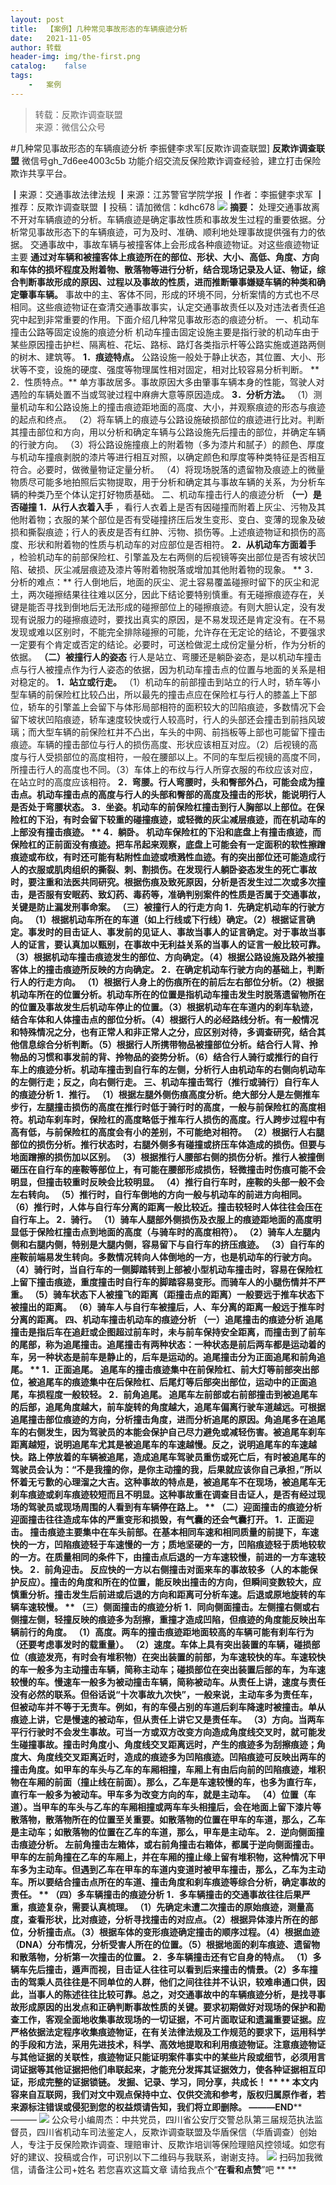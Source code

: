 ```yaml
---
layout:	post
title:	【案例】几种常见事故形态的车辆痕迹分析
date:	2021-11-05
author:	转载
header-img:	img/the-first.png
catalog:	false
tags:
	-	案例
---
```


<blockquote><p>转载：反欺诈调查联盟<br>
来源：微信公众号</p></blockquote>

#几种常见事故形态的车辆痕迹分析
李振健李求军[反欺诈调查联盟]
**反欺诈调查联盟**
微信号gh_7d6ee4003c5b
功能介绍交流反保险欺诈调查经验，建立打击保险欺诈共享平台。

┃来源：交通事故法律法规
┃来源：江苏警官学院学报
┃作者：李振健李求军
┃推荐：反欺诈调查联盟
┃投稿：请加微信：kdhc678
![]({{site.baseurl}}/postimg/L6usUGPiatBSbr0A6QWfDyXQtI97FpRwtQlJlKlUxCibOxN90uBgdBr6CZmBbLQGSiagz7icDvoloEHrWkCtp9YRCg.jpeg)
**摘要：**
处理交通事故离不开对车辆痕迹的分析。车辆痕迹是确定事故性质和事故发生过程的重要依据。分析常见事故形态下的车辆痕迹，可为及时、准确、顺利地处理事故提供强有力的依据。
交通事故中，事故车辆与被撞客体上会形成各种痕迹物证。对这些痕迹物证主要
**通过对车辆和被撞客体上痕迹所在的部位、形状、大小、高低、角度、方向和车体的损坏程度及附着物、散落物等进行分析，结合现场记录及人证、物证，综合判断事故形成的原因、过程以及事故的性质，进而推断肇事嫌疑车辆的种类和确定肇事车辆。**
事故中的主、客体不同，形成的环境不同，分析案情的方式也不尽相同。这些痕迹物证在查清交通事故事实，认定交通事故责任以及对违法者责任追究中起到非常重要的作用。下面介绍几种常见事故形态的痕迹分析。
一、机动车撞击公路等固定设施的痕迹分析
机动车撞击固定设施主要是指行驶的机动车由于某些原因撞击护栏、隔离桩、花坛、路标、路灯各类指示杆等公路实施或道路两侧的树木、建筑等。
**1．痕迹特点。**
公路设施一般处于静止状态，其位置、大小、形状等不变，设施的硬度、强度等物理属性相对固定，相对比较容易分析判断。
**
2．性质特点。**
单方事故居多。事故原因大多由肇事车辆本身的性能，驾驶人对遇险的车辆处置不当或驾驶过程中麻痹大意等原因造成。
**3．分析方法。**
（1）测量机动车和公路设施上的撞击痕迹距地面的高度、大小，并观察痕迹的形态与痕迹的起点和终点。
（2）将车辆上的痕迹与公路设施破损部位的痕迹进行比对。判断其撞击部位和方向，用以分析和确定车辆与公路设施先后撞击的部位，并确定车辆的行驶方向。
（3）将公路设施撞痕上的附着物（多为漆片和腻子）的颜色、厚度与机动车撞痕剥脱的漆片等进行相互对照，以确定颜色和厚度等种类特征是否相互符合。必要时，做微量物证定量分析。
（4）将现场脱落的遗留物及痕迹上的微量物质尽可能多地拍照后实物提取，用于分析和确定其与事故车辆的关系，为分析车辆的种类乃至个体认定打好物质基础。
二、机动车撞击行人的痕迹分析
**（一）是否碰撞**
**1．从行人衣着入手**
，看行人衣着上是否有因碰撞而附着上灰尘、污物及其他附着物；衣服的某个部位是否有受碰撞挤压后发生变形、变白、变薄的现象及破损和撕裂痕迹；行人的表皮是否有红肿、污物、损伤等。上述痕迹物证和损伤的高度、形状和附着物的性质与机动车的对应部位是否相符。
**2．从机动车方面着手**
，检验机动车的前部保险杠、引擎盖及左右两侧的后视镜等突出部位是否有坡状凹陷、破损、灰尘减层痕迹及漆片等附着物脱落或增加其他附着物的现象。
**
3．分析的难点：**
行人倒地后，地面的灰尘、泥土容易覆盖碰擦时留下的灰尘和泥土，两次碰擦结果往往难以区分，因此下结论要特别慎重。有无碰擦痕迹存在，关键是能否寻找到倒地后无法形成的碰擦部位上的碰擦痕迹。有则大胆认定，没有发现有说服力的碰擦痕迹时，要找出真实的原因，是不易发现还是肯定没有。在不易发现或难以区别时，不能完全排除碰擦的可能，允许存在无定论的结论，不要强求一定要有个肯定或否定的结论。必要时，可送检做泥土成份定量分析，作为分析的依据。
**（二）被撞行人的姿态**
行人是站立、弯腰还是躺卧姿态，是以机动车撞击点与行人被撞点作为行人姿态的依据，因为机动车撞击点的位置与地面的关系是相对稳定的。
**1．站立或行走。**
（1）机动车的前部撞击到站立的行人时，轿车等小型车辆的前保险杠比较凸出，所以最先的撞击点应在保险杠与行人的膝盖上下部位，轿车的引擎盖上会留下与体形局部相符的面积较大的凹陷痕迹，多数情况下会留下坡状凹陷痕迹，轿车速度较快或行人较高时，行人的头部还会撞击到前挡风玻璃；而大型车辆的前保险杠并不凸出，车头的中网、前挡板等上部也可能留下撞击痕迹。车辆的撞击部位与行人的损伤高度、形状应该相互对应。（2）后视镜的高度与行人受损部位的高度相符，一般在腰部以上。不同的车型后视镜的高度不同，所撞击行人的高度也不同。（3）车体上的布纹与行人所穿衣服的布纹应该对应，在站立时的高度应该相符。
**2．弯腰。**行人弯腰时，头和臀部外凸，可能会成为撞击点。机动车撞击点的高度与行人的头部和臀部的高度及撞击的形状，能说明行人是否处于弯腰状态。
**3．坐姿。**机动车的前保险杠撞击到行人胸部以上部位。在保险杠的下沿，有时会留下较重的碰撞痕迹，或轻微的灰尘减层痕迹，而在机动车的上部没有撞击痕迹。
**
4．躺卧。**
机动车保险杠的下沿和底盘上有撞击痕迹，而保险杠的正前面没有痕迹。把车吊起来观察，底盘上可能会有一定面积的软性擦蹭痕迹或布纹，有时还可能有粘附性血迹或喷溅性血迹。有的突出部位还可能造成行人的衣服或肌肉组织的撕裂、刺、割损伤。在发现行人躺卧姿态发生的死亡事故时，要注重和法医共同研究。根据伤痕及致死原因，分析是否发生过二次或多次撞击，是否服有安眠药、致幻药、毒药等，准确判别案件的性质是否属于交通事故，关键是防止漏发刑事命案。
**（三）被撞行人的行走方向**
**1．先确定机动车的行驶方向。**
（1）根据机动车所在的车道（如上行线或下行线）确定。（2）根据证言确定。事发时的目击证人、事发前的见证人、事故当事人的证言确定。对于事故当事人的证言，要认真加以甄别，在事故中无利益关系的当事人的证言一般比较可靠。（3）根据机动车撞击痕迹发生的部位、方向确定。（4）根据公路设施及路外被撞客体上的撞击痕迹所反映的方向确定。
**2．在确定机动车行驶方向的基础上，判断行人的行走方向。**
（1）根据行人身上的伤痕所在的前后左右部位分析。（2）根据机动车所在的位置分析。机动车所在的位置是指机动车撞击发生时脱落遗留物所在的位置及事故发生后机动车停止的位置。（3）根据机动车在车道内的刹车轨迹，结合车体和人体撞击点的部位分析。（4）根据行人的必经路线分析。有一般情况和特殊情况之分，也有正常人和非正常人之分，应区别对待，多调查研究，结合其他信息综合分析判断。（5）根据行人所携带物品被撞部位分析。结合行人背、拎物品的习惯和事发前的背、拎物品的姿势分析。（6）结合行人骑行或推行的自行车上的痕迹分析。机动车撞击到自行车的左侧，分析行人由机动车的右侧向机动车的左侧行走；反之，向右侧行走。
三、机动车撞击驾行（推行或骑行）自行车人的痕迹分析
**1．推行。**
（1）根据左腿外侧伤痕高度分析。绝大部分人是左侧推车步行，左腿撞击损伤的高度在推行时低于骑行时的高度，一般与前保险杠的高度相符。机动车刹车时，保险杠的高度略低于推车行人损伤的高度。行人跨步过程中有高有低，与前保险杠的高度会有小的差别，不可能绝对相符。
（2）根据行人右腿部位的损伤分析。推行状态时，右腿外侧多有碰撞或挤压车体造成的损伤。但要与地面蹭擦的损伤加以区别。
（3）根据推行人腰部右侧的损伤分析。推行人被撞倒砸压在自行车的座鞍等部位上，有可能在腰部形成损伤，轻微撞击时伤痕可能不会明显，但撞击较重时反映会比较明显。
（4）推行自行车时，座鞍的头部一般不会左右转向。
（5）推行时，自行车倒地的方向一般与机动车的前进方向相同。
（6）推行时，人体与自行车分离的距离一般比较近。撞击较轻时人体往往会压在自行车上。
**2．骑行。**
（1）骑车人腿部外侧损伤及衣服上的痕迹距地面的高度明显低于保险杠撞击点到地面的高度（与骑车时的高度相符）。
（2）骑车人左腿内侧和右腿内侧，特别是大腿内侧，容易留下与自行车的挤压痕迹。
（3）自行车的座鞍前端易发生转向。多数情况转向人体倒地的一方，也是机动车的行驶方向。
（4）骑行时，当自行车的一侧脚踏转到上部被小型机动车撞击时，容易在保险杠上留下撞击痕迹，重度撞击时自行车的脚踏容易变形。而骑车人的小腿伤情并不严重。
（5）骑车状态下人被撞飞的距离（距撞击点的距离）一般要远于推车状态下被撞出的距离。
（6）骑车人与自行车被撞后，人、车分离的距离一般远于推车时分离的距离。
四、机动车撞击机动车的痕迹分析
**（一）追尾撞击的痕迹分析**
追尾撞击是指后车在追赶或企图超过前车时，未与前车保持安全距离，而撞击到了前车的尾部，称为追尾撞击。追尾撞击有两种状态：一种状态是前后两车都是运动着的车，另一种状态是前车是静止的，后车是运动的。追尾撞击分为正面追尾和前角追尾。
**
1．正面追尾。**
追尾车的撞击痕迹集中在前保险杠、前大灯等前部突出部位，被追尾车的痕迹集中在后保险杠、后尾灯等后部突出部位，运动中的正面追尾，车损程度一般较轻。
**2．前角追尾。**
追尾车左前部或右前部撞击到被追尾车的后部，追尾角度越大，前车旋转的角度越大，追尾车偏离行驶车道越远。可根据追尾撞击部位痕迹的方向，分析撞击角度，进而分析追尾的原因。角追尾多在追尾车的右侧发生，因为驾驶员的本能会保护自己尽力避免或减轻伤害。被追尾车刹车距离越短，说明追尾车尤其是被追尾车的车速越慢。反之，说明追尾车的车速越快。路上停放着的车辆被追尾，造成追尾车驾驶员重伤或死亡后，有时被追尾车的驾驶员会认为：“不是我撞的你，是你主动撞的我，后果就应该你自己承担，”所以怀着无亏歉的心理溜之大吉。这种事故的特点是，被追尾车不在现场，被追尾车无刹车痕迹或刹车痕迹较短而且不明显。这种事故重在调查目击证人，是否有经过现场的驾驶员或现场周围的人看到有车辆停在路上。
**
（二）迎面撞击的痕迹分析**
迎面撞击往往造成车体的严重变形和损毁，有气囊的还会气囊打开。
**1．正面迎击。**
撞击痕迹主要集中在车头前部。在基本相同车速和相同质量的前提下，车速快的一方，凹陷痕迹轻于车速慢的一方；质地坚硬的一方，凹陷痕迹轻于质地较软的一方。在质量相同的条件下，由撞击点后退的一方车速较慢，前进的一方车速较快。
**2．前角迎击。**
反应快的一方以右侧撞击对面来车的事故较多（人的本能保护反应）。撞击的角度和所在的位置，能反映出撞击的方向，但瞬间变数较大，应慎重分析。撞击发生后前进或后退的方向和距离可分析车速。后退或原地旋转的车辆车速较慢。
**
（三）侧面撞击的痕迹分析**
**1．同向侧面撞击。**左侧撞右侧或右侧撞左侧，轻撞反映的痕迹多为刮擦，重撞才造成凹陷，但痕迹的角度能反映出车辆前行的角度。
（1）高度。两车的撞击痕迹距地面较高的车辆可能有刹车行为（还要考虑事发时的载重量）。
（2）速度。车体上具有突出装置的车辆，碰损部位（痕迹发亮，有时会有堆积物）在突出装置的前部，为车速较快的车。车速较快的车一般多为主动撞击车辆，简称主动车；碰损部位在突出装置后部的车，为车速较慢的车。慢速车一般多为被动撞击车辆，简称被动车。从责任上讲，速度与责任没有必然的联系。但俗话说“十次事故九次快”，一般来说，主动车多为责任车，但被动车并不等于无责车。例如，有的车侵占别的车道后刹车降速时被撞击。单从痕迹上讲，它是慢速的被动车，但从责任上讲它又是责任车。
（3）方向。当两车平行行驶时不会发生事故。可当一方或双方改变方向造成角度线交叉时，就可能发生碰撞事故。撞击时角度小、角度线交叉距离远时，产生的痕迹多为刮擦痕迹；角度大、角度线交叉距离近时，造成的痕迹多为凹陷痕迹。凹陷痕迹可反映出两车的撞击角度。如甲车的车头与乙车的车厢相撞，车厢上有由后向前的凹陷痕迹，堆积物在车厢的前面（撞止线在前面）。那么，乙车是车速较慢的车，也多为直行车，直行车一般多为被动车。甲车多为改变方向的车，就是主动车。
（4）位置（车道）。当甲车的车头与乙车的车厢相撞或两车车头相撞后，会在地面上留下漆片等散落物，散落物所在的位置至关重要。如散落物的位置在甲车的车道，那么，乙车是主动车；如散落物的位置在乙车的车道，那么，甲车是主动车。
**2．逆向侧面撞击痕迹分析。**
左前角撞击左箱体，或右前角撞击右箱体，都属于逆向侧面撞击。甲车的左前角撞在乙车的车厢上，并在车厢的撞止缘上留有堆积物，这种情况下甲车多为主动车。但遇到乙车在甲车的车道内变道时被甲车撞击，那么，乙车为主动车。所以要结合撞击点所在的车道、撞击角度和刹车痕迹等综合分析，确定事故的责任。
**
（四）多车辆撞击的痕迹分析**
**1．多车辆撞击的交通事故往往后果严重，痕迹复杂，需要认真梳理。**
（1）先确定未遭二次撞击的原始痕迹，测量高度，查看形状，比对痕迹，分析寻找撞击的对应点。（2）根据异体漆片所在的部位，分析撞击点。（3）根据车体的变形痕迹确定撞击的顺序过程。（4）根据血迹（DNA）分布情况，分析受害人所在的位置。（5）根据地面的刹车痕迹、遗留物和散落物，分析第一次撞击的位置。
**2．多车辆撞击还有它自身的特点。**
（1）多辆车先后撞击，遁声而视，目击证人往往可以看到后来撞击的情景。（2）多车撞击的驾乘人员往往是不同单位的人群，他们之间往往并不认识，较难串通口供，因此，当事人的陈述往往比较可靠。总之，对交通事故中的车辆痕迹分析，是找寻事故形成原因的出发点和正确判断事故性质的关键。要求初期做好对现场的保护和勘查工作，客观全面地收集事故现场的一切证据，不可片面取证和遗漏重要证据。应严格依据法定程序收集痕迹物证，在有关法律法规及工作规范的要求下，运用科学的手段和方法，采用先进技术，科学、高效地提取和利用痕迹物证。注意痕迹物证与其他证据的关联性，痕迹物证只能证明案件事实中的某些片段或细节，必须用言词证据等其他证据把他们串联起来，才能充分发挥其证据效力，使各种证据相互印证，形成完整的证据锁链。
发掘、记录、学习，同分享，共成长！
**
**
本文内容来自互联网，我们对文中观点保持中立、仅供交流和参考，版权归属原作者，若来源标注错误或侵犯到您的权益烦请告知，我们将立即删除。
———END****———
![]({{site.baseurl}}/postimg/L6usUGPiatBSs5Yxdp5NU9dpdqWanE7Mq7XpTo0mwlia1gia9NNFGTRYKdpVvrK2KgpAPictg52F8U9sicXI1jQ1dzA.jpeg)
公众号小编周杰：中共党员，四川省公安厅交警总队第三届规范执法监督员，四川省机动车司法鉴定人，反欺诈调查联盟及华盾保信（华盾调查）创始人，专注于反保险欺诈调查、理赔审计、反欺诈培训等保险理赔风控领域。如您有好的建议、投稿或合作，可识别以下二维码与我联系，谢谢支持。
![]({{site.baseurl}}/postimg/L6usUGPiatBQLNFXicXXQxXBwjwUmJlPGF0q5ZibOM9kCzhXR7EE7aTbgZIVibDd94F2CTC1GUb6zkDHLFKrVHibfjg.jpeg)
扫码加我微信，请备注公司+姓名
若您喜欢这篇文章
请给我点个“**在看和点赞**”吧
**
**
